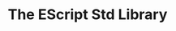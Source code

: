 ---
title: The EScript Std Library
permalink: the_escript_std_library
last_updated: 2017
category: Developer Guide
subcategory: EScript
order: 2
published: false
---